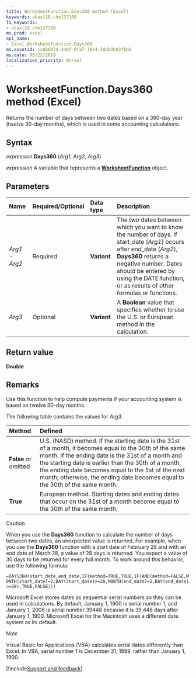 ```yaml
---
title: WorksheetFunction.Days360 method (Excel)
keywords: vbaxl10.chm137160
f1_keywords:
- vbaxl10.chm137160
ms.prod: excel
api_name:
- Excel.WorksheetFunction.Days360
ms.assetid: cc8b607d-348f-0fa7-70e4-3ddb9b83f6b8
ms.date: 05/22/2019
localization_priority: Normal
---
```



# WorksheetFunction.Days360 method (Excel)

Returns the number of days between two dates based on a 360-day year (twelve 30-day months), which is used in some accounting calculations.


## Syntax

_expression_.**Days360** (_Arg1_, _Arg2_, _Arg3_)

_expression_ A variable that represents a **[WorksheetFunction](Excel.WorksheetFunction.md)** object.


## Parameters

|Name|Required/Optional|Data type|Description|
|:-----|:-----|:-----|:-----|
| _Arg1 - Arg2_|Required| **Variant**|The two dates between which you want to know the number of days. If start_date (_Arg1_) occurs after end_date (_Arg2_), **Days360** returns a negative number. Dates should be entered by using the DATE function, or as results of other formulas or functions.|
| _Arg3_|Optional| **Variant**|A **Boolean** value that specifies whether to use the U.S. or European method in the calculation.|

## Return value

**Double**


## Remarks

Use this function to help compute payments if your accounting system is based on twelve 30-day months.

The following table contains the values for _Arg3_.

|Method|Defined|
|:-----|:-----|
|**False** or omitted|U.S. (NASD) method. If the starting date is the 31st of a month, it becomes equal to the 30th of the same month. If the ending date is the 31st of a month and the starting date is earlier than the 30th of a month, the ending date becomes equal to the 1st of the next month; otherwise, the ending date becomes equal to the 30th of the same month.|
|**True**|European method. Starting dates and ending dates that occur on the 31st of a month become equal to the 30th of the same month.|

> [!CAUTION] 
> When you use the **Days360** function to calculate the number of days between two dates, an unexpected value is returned. For example, when you use the **Days360** function with a start date of February 28 and with an end date of March 28, a value of 28 days is returned. You expect a value of 30 days to be returned for every full month. To work around this behavior, use the following formula: 
> 
> `=DAYS360(start_date,end_date,IF(method=TRUE,TRUE,IF(AND(method=FALSE,MONTH(start_date)=2,DAY(start_date)>=28,MONTH(end_date)=2,DAY(end_date)>=28),TRUE,FALSE)))`

Microsoft Excel stores dates as sequential serial numbers so they can be used in calculations. By default, January 1, 1900 is serial number 1, and January 1, 2008 is serial number 39448 because it is 39,448 days after January 1, 1900. Microsoft Excel for the Macintosh uses a different date system as its default. 

> [!NOTE] 
> Visual Basic for Applications (VBA) calculates serial dates differently than Excel. In VBA, serial number 1 is December 31, 1899, rather than January 1, 1900. 




[!include[Support and feedback](~/includes/feedback-boilerplate.md)]
